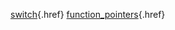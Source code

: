 [switch](switch_vs_if_else_statement_in_c.html){.href}
[function_pointers](function_pointers_in_c.html){.href}
